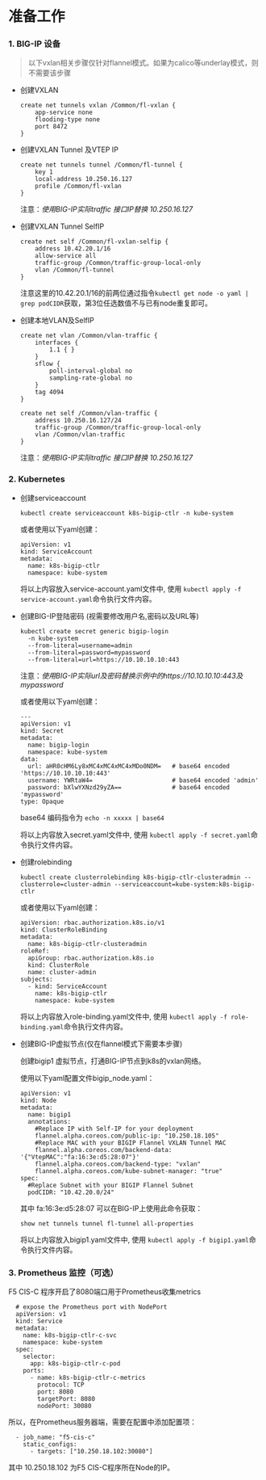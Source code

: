 # 准备工作

### 1. BIG-IP 设备 

> 以下vxlan相关步骤仅针对flannel模式。如果为calico等underlay模式，则不需要该步骤

  - 创建VXLAN

    ```
    create net tunnels vxlan /Common/fl-vxlan {
        app-service none
        flooding-type none
        port 8472
    }
    ```

  - 创建VXLAN Tunnel 及VTEP IP

    ```
    create net tunnels tunnel /Common/fl-tunnel {
        key 1
        local-address 10.250.16.127
        profile /Common/fl-vxlan
    }
    ```

    注意：*使用BIG-IP实际traffic 接口IP替换 10.250.16.127*

  - 创建VXLAN Tunnel SelfIP

    ```
    create net self /Common/fl-vxlan-selfip {
        address 10.42.20.1/16
        allow-service all
        traffic-group /Common/traffic-group-local-only
        vlan /Common/fl-tunnel
    }
    ```

    注意这里的10.42.20.1/16的前两位通过指令`kubectl get node -o yaml | grep podCIDR`获取，第3位任选数值不与已有node重复即可。

  - 创建本地VLAN及SelfIP

    ```
    create net vlan /Common/vlan-traffic {
        interfaces {
            1.1 { }
        }
        sflow {
            poll-interval-global no
            sampling-rate-global no
        }
        tag 4094
    }
    ```

    ```
    create net self /Common/vlan-traffic {
        address 10.250.16.127/24
        traffic-group /Common/traffic-group-local-only
        vlan /Common/vlan-traffic
    }
    ```

    注意：*使用BIG-IP实际traffic 接口IP替换 10.250.16.127*

### 2. Kubernetes

  - 创建serviceaccount

    `kubectl create serviceaccount k8s-bigip-ctlr -n kube-system`

    或者使用以下yaml创建：

    ```
    apiVersion: v1
    kind: ServiceAccount
    metadata:
      name: k8s-bigip-ctlr
      namespace: kube-system
    ```

    将以上内容放入service-account.yaml文件中, 使用 `kubectl apply -f service-account.yaml`命令执行文件内容。

  - 创建BIG-IP登陆密码 (视需要修改用户名,密码以及URL等)

    ```
    kubectl create secret generic bigip-login
      -n kube-system
      --from-literal=username=admin
      --from-literal=password=mypassword
      --from-literal=url=https://10.10.10.10:443
    ```

    注意：*使用BIG-IP实际url及密码替换示例中的https://10.10.10.10:443及mypassword*

    或者使用以下yaml创建：
    ```
    ---
    apiVersion: v1
    kind: Secret
    metadata:
      name: bigip-login
      namespace: kube-system
    data:
      url: aHR0cHM6Ly8xMC4xMC4xMC4xMDo0NDM=   # base64 encoded 'https://10.10.10.10:443'
      username: YWRtaW4=                      # base64 encoded 'admin'
      password: bXlwYXNzd29yZA==              # base64 encoded 'mypassword'
    type: Opaque
    ```
    base64 编码指令为 `echo -n xxxxx | base64`

    将以上内容放入secret.yaml文件中, 使用 `kubectl apply -f secret.yaml`命令执行文件内容。

  - 创建rolebinding

    `kubectl create clusterrolebinding k8s-bigip-ctlr-clusteradmin --clusterrole=cluster-admin --serviceaccount=kube-system:k8s-bigip-ctlr`

    或者使用以下yaml创建：

    ```
    apiVersion: rbac.authorization.k8s.io/v1
    kind: ClusterRoleBinding
    metadata:
      name: k8s-bigip-ctlr-clusteradmin
    roleRef:
      apiGroup: rbac.authorization.k8s.io
      kind: ClusterRole
      name: cluster-admin
    subjects:
      - kind: ServiceAccount
        name: k8s-bigip-ctlr
        namespace: kube-system
    ```

    将以上内容放入role-binding.yaml文件中, 使用 `kubectl apply -f role-binding.yaml`命令执行文件内容。

  - 创建BIG-IP虚拟节点(仅在flannel模式下需要本步骤)

    创建bigip1 虚拟节点，打通BIG-IP节点到k8s的vxlan网络。

    使用以下yaml配置文件bigip_node.yaml：

    ```
    apiVersion: v1
    kind: Node
    metadata:
      name: bigip1
      annotations:
        #Replace IP with Self-IP for your deployment
        flannel.alpha.coreos.com/public-ip: "10.250.18.105"
        #Replace MAC with your BIGIP Flannel VXLAN Tunnel MAC
        flannel.alpha.coreos.com/backend-data: '{"VtepMAC":"fa:16:3e:d5:28:07"}'
        flannel.alpha.coreos.com/backend-type: "vxlan"
        flannel.alpha.coreos.com/kube-subnet-manager: "true"
    spec:
      #Replace Subnet with your BIGIP Flannel Subnet
      podCIDR: "10.42.20.0/24"
    ```

    其中 fa:16:3e:d5:28:07 可以在BIG-IP上使用此命令获取：

    `show net tunnels tunnel fl-tunnel all-properties`

    将以上内容放入bigip1.yaml文件中, 使用 `kubectl apply -f bigip1.yaml`命令执行文件内容。

### 3. Prometheus 监控（可选）

  F5 CIS-C 程序开启了8080端口用于Prometheus收集metrics

  ```
    # expose the Prometheus port with NodePort
    apiVersion: v1
    kind: Service
    metadata:
      name: k8s-bigip-ctlr-c-svc
      namespace: kube-system
    spec:
      selector:
        app: k8s-bigip-ctlr-c-pod
      ports:
        - name: k8s-bigip-ctlr-c-metrics
          protocol: TCP
          port: 8080
          targetPort: 8080
          nodePort: 30080
  ```

  所以，在Prometheus服务器端，需要在配置中添加配置项：

  ```
    - job_name: "f5-cis-c"
      static_configs:
        - targets: ["10.250.18.102:30080"]
  ```
  其中 10.250.18.102 为F5 CIS-C程序所在Node的IP。